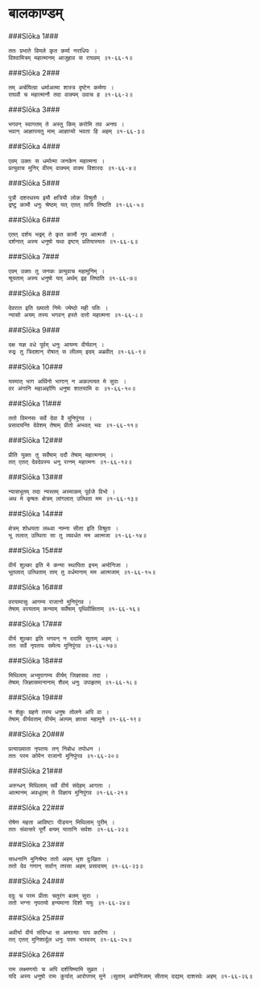 बालकाण्डम्
===============================


###Slōka 1###


    ततः प्रभाते विमले कृत कर्मा नराधिपः ।
    विश्वामित्रम् महात्मानम् आजुहाव स राघवम् ॥१-६६-१॥


###Slōka 2###


    तम् अर्चयित्वा धर्माअत्मा शास्त्र दृष्टेन कर्मणा ।
    राघवौ च महात्मानौ तदा वाक्यम् उवाच ह ॥१-६६-२॥


###Slōka 3###


    भगवन् स्वागतम् ते अस्तु किम् करोमि तव अनघ ।
    भवान् आज्ञापयतु माम् आज्ञाप्यो भवता हि अहम् ॥१-६६-३॥


###Slōka 4###


    एवम् उक्तः स धर्मात्मा जनकेन महात्मना ।
    प्रत्युवाच मुनिर् वीरम् वाक्यम् वाक्य विशारदः ॥१-६६-४॥


###Slōka 5###


    पुत्रौ दशरथस्य इमौ क्षत्रियौ लोक विश्रुतौ ।
    द्रष्टु कामौ धनुः श्रेष्ठम् यत् एतत् त्वयि तिष्ठति ॥१-६६-५॥


###Slōka 6###


    एतत् दर्शय भद्रम् ते कृत कामौ नृप आत्मजौ ।
    दर्शनात् अस्य धनुषो यथा इष्टम् प्रतियास्यतः ॥१-६६-६॥


###Slōka 7###


    एवम् उक्तः तु जनकः प्रत्युवाच महामुनिम् ।
    श्रूयताम् अस्य धनुषो यत् अर्थम् इह तिष्ठति ॥१-६६-७॥


###Slōka 8###


    देवरात इति ख्यातो निमेः ज्येष्ठो मही पतिः ।
    न्यासो अयम् तस्य भगवन् हस्ते दत्तो महात्मना ॥१-६६-८॥


###Slōka 9###


    दक्ष यज्ञ वधे पूर्वम् धनुः आयम्य वीर्यवान् ।
    रुद्रः तु त्रिदशान् रोषात् स लीलम् इदम् अब्रवीत् ॥१-६६-९॥


###Slōka 10###


    यस्मात् भाग अर्थिनो भागान् न अकल्पयत मे सुराः ।
    वर अंगानि महाअर्हाणि धनुषा शातयामि वः ॥१-६६-१०॥


###Slōka 11###


    ततो विमनसः सर्वे देवा वै मुनिपुंगव ।
    प्रसादयन्ति देवेशम् तेषाम् प्रीतो अभवत् भवः ॥१-६६-११॥


###Slōka 12###


    प्रीति युक्तः तु सर्वेषाम् ददौ तेषाम् महात्मनाम् ।
    तत् एतत् देवदेवस्य धनू रत्नम् महात्मनः ॥१-६६-१२॥


###Slōka 13###


    न्यासभूतम् तदा न्यस्तम् अस्माकम् पूर्वजे विभो ।
    अथ मे कृषतः क्षेत्रम् लांगलात् उत्थिता मम ॥१-६६-१३॥


###Slōka 14###


    क्षेत्रम् शोधयता लब्ध्वा नाम्ना सीता इति विश्रुता ।
    भू तलात् उत्थिता सा तु व्यवर्धत मम आत्मजा ॥१-६६-१४॥


###Slōka 15###


    वीर्य शुल्का इति मे कन्या स्थापिता इयम् अयोनिजा ।
    भूतलात् उत्थिताम् ताम् तु वर्धमानाम् मम आत्मजाम् ॥१-६६-१५॥


###Slōka 16###


    वरयामासुः आगम्य राजानो मुनिपुंगव ।
    तेषाम् वरयताम् कन्याम् सर्वेषाम् पृथिवीक्षिताम् ॥१-६६-१६॥


###Slōka 17###


    वीर्य शुल्का इति भगवन् न ददामि सुताम् अहम् ।
    ततः सर्वे नृपतयः समेत्य मुनिपुंगव ॥१-६६-१७॥


###Slōka 18###


    मिथिलाम् अभ्युपागम्य वीर्यम् जिज्ञासवः तदा ।
    तेषाम् जिज्ञासमानानाम् शैवम् धनुः उपाहृतम् ॥१-६६-१८॥


###Slōka 19###


    न शेकुः ग्रहणे तस्य धनुषः तोलने अपि वा ।
    तेषाम् वीर्यवताम् वीर्यम् अल्पम् ज्ञात्वा महामुने ॥१-६६-१९॥


###Slōka 20###


    प्रत्याख्याता नृपतयः तन् निबोध तपोधन ।
    ततः परम कोपेन राजानो मुनिपुंगव ॥१-६६-२०॥


###Slōka 21###


    अरुन्धन् मिथिलाम् सर्वे वीर्य संदेहम् आगताः ।
    आत्मानम् अवधूतम् ते विज्ञाय मुनिपुंगव ॥१-६६-२१॥


###Slōka 22###


    रोषेण महता आविष्टाः पीडयन् मिथिलाम् पुरीम् ।
    ततः संवत्सरे पूर्णे क्षयम् यातानि सर्वशः ॥१-६६-२२॥


###Slōka 23###


    साधनानि मुनिश्रेष्ठ ततो अहम् भृश दुःखितः ।
    ततो देव गणान् सर्वान् तपसा अहम् प्रसादयम् ॥१-६६-२३॥


###Slōka 24###


    ददुः च परम प्रीताः चतुरंग बलम् सुराः ।
    ततो भग्ना नृपतयो हन्यमाना दिशो ययुः ॥१-६६-२४॥


###Slōka 25###


    अवीर्या वीर्य संदिग्धा स अमात्याः पाप कारिणः ।
    तत् एतत् मुनिशार्दूल धनुः परम भास्वरम् ॥१-६६-२५॥


###Slōka 26###


    राम लक्ष्मणयोः च अपि दर्शयिष्यामि सुव्रत ।
    यदि अस्य धनुषो रामः कुर्यात् आरोपणम् मुने ।सुताम् अयोनिजाम् सीताम् दद्याम् दाशरथेः अहम् ॥१-६६-२६॥


